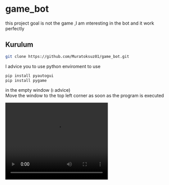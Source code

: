 # game_bot
this project goal is not the game ,I am ınteresting in the bot and it work perfectly 
## Kurulum
```sh
git clone https://github.com/Muratoksuz01/game_bot.git
```
I advice you to use python enviroment to use 
```sh
pip install pyautogui
pip install pygame
```
in the empty window (ı advice) <br>
Move the window to the top left corner as soon as the program is executed



<video width="320" height="240" controls>
  <source src="proje.mp4" type="video/mp4">
</video>